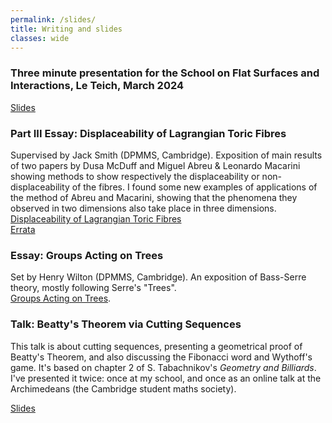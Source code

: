 ```yaml
---
permalink: /slides/
title: Writing and slides
classes: wide
---
```


### Three minute presentation for the School on Flat Surfaces and Interactions, Le Teich, March 2024
[Slides](../files/slides/LeTeich.pdf)

### Part III Essay: Displaceability of Lagrangian Toric Fibres
Supervised by Jack Smith (DPMMS, Cambridge). Exposition of main results of two papers by Dusa McDuff and Miguel Abreu & Leonardo Macarini showing methods to show respectively the displaceability or non-displaceability
of the fibres. I found some new examples of applications of the method of Abreu and Macarini, showing that the phenomena they observed in two dimensions also take place in three dimensions. <br>
[Displaceability of Lagrangian Toric Fibres](../files/displaceability.pdf)<br>
[Errata](../files/displaceability_errata.pdf)

### Essay: Groups Acting on Trees

Set by Henry Wilton (DPMMS, Cambridge). An exposition of Bass-Serre theory, mostly following Serre's "Trees".<br>
[Groups Acting on Trees](../files/trees.pdf).

### Talk: Beatty's Theorem via Cutting Sequences

This talk is about cutting sequences, presenting a geometrical proof of Beatty's Theorem, and also discussing the Fibonacci word and Wythoff's game. It's based on
chapter 2 of S. Tabachnikov's *Geometry and Billiards*. <br>
I've presented it twice: once at my school, and once as an online talk at the Archimedeans (the Cambridge student maths society).

[Slides](../files/slides/cutting_sequences.pdf)

